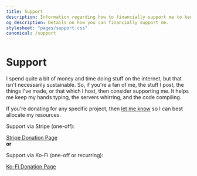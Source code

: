 ```yaml
---
title: Support
description: Information regarding how to financially support me to keep servers running and projects growing. Support my open source development, hosting, and content creation.
og_description: Details on how you can financially support me.
stylesheet: "pages/support.css"
canonical: /support
---
```


<h1 class="section" data-pagefind-filter="Content Type:Page">Support</h1>

<div class="readable">

I spend quite a bit of money and time doing stuff on the internet, but that isn't necessarily sustainable. So, if you're a fan of me, the stuff I post, the things I've made, or that which I host, then consider supporting me. It helps me keep my hands typing, the servers whirring, and the code compiling.

If you're donating for any specific project, then [let me know](/contact) so I can best allocate my resources.

<script async src="https://js.stripe.com/v3/buy-button.js"></script>

<div id="donation-cards">
    <div>
        <p>Support via Stripe (one-off):</p>
        <stripe-buy-button
          id="stripe-card"
          buy-button-id="buy_btn_1Qh1LFDhfmOVSSxcKIN5bmfd"
          publishable-key="pk_live_51OEoETDhfmOVSSxcCCuvDwDe4XZufPgC1HQi1FlZbYrZKBU4p2HV7wYmf52f5h2WHYhI9KKPFnL8OXxtf1MEa3tk00N8cxz2Qg">
        </stripe-buy-button>
        <noscript>
            <style>#donation-cards #stripe-card{padding:0}</style>
            <a href="https://buy.stripe.com/14kcMXdBzfDMgDK9AA" id="stripe-button">Stripe Donation Page</a>
        </noscript>
    </div>
    <strong>or</strong>
    <div>
        <p>Support via Ko-Fi (one-off or recurring):</p>
        <iframe id='kofiframe' src='https://ko-fi.com/valence/?hidefeed=true&widget=true&embed=true&preview=true' title='valence'></iframe>
        <noscript>
            <style>#donation-cards #kofiframe{display:none}</style>
            <a href="https://ko-fi.com/valence" id="kofi-button">Ko-Fi Donation Page</a>
        </noscript>
    </div>
</div>

</div>
